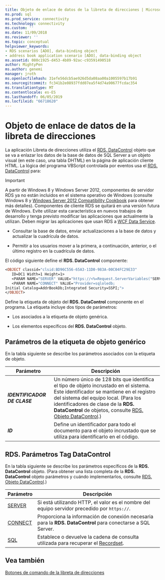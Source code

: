 ```yaml
---
title: Objeto de enlace de datos de la libreta de direcciones | Microsoft Docs
ms.prod: sql
ms.prod_service: connectivity
ms.technology: connectivity
ms.custom: ''
ms.date: 11/09/2018
ms.reviewer: ''
ms.topic: conceptual
helpviewer_keywords:
- RDS scenarios [ADO], data-binding object
- address book application scenario [ADO], data-binding object
ms.assetid: 080c1925-d453-4b89-92ac-c93591490518
author: MightyPen
ms.author: genemi
manager: jroth
ms.openlocfilehash: 31efe56dcb5ae926d5da08aa00a1005597b17b91
ms.sourcegitcommit: fc341b2e08937fdd07ea5f4d74a90677fcdac354
ms.translationtype: MT
ms.contentlocale: es-ES
ms.lasthandoff: 06/05/2019
ms.locfileid: "66718620"
---
```

# <a name="address-book-data-binding-object"></a>Objeto de enlace de datos de la libreta de direcciones
La aplicación Libreta de direcciones utiliza el [RDS. DataControl](../../../ado/reference/rds-api/datacontrol-object-rds.md) objeto que se va a enlazar los datos de la base de datos de SQL Server a un objeto visual (en este caso, una tabla DHTML) en la página de aplicación cliente HTML. La lógica del programa VBScript controlada por eventos usa el [RDS. DataControl](../../../ado/reference/rds-api/datacontrol-object-rds.md) para:  
  
> [!IMPORTANT]
>  A partir de Windows 8 y Windows Server 2012, componentes de servidor RDS ya no están incluidos en el sistema operativo de Windows (consulte Windows 8 y [Windows Server 2012 Compatibility Cookbook](https://www.microsoft.com/download/details.aspx?id=27416) para obtener más detalles). Componentes de cliente RDS se quitará en una versión futura de Windows. Evite utilizar esta característica en nuevos trabajos de desarrollo y tenga previsto modificar las aplicaciones que actualmente la utilizan. Deben migrar las aplicaciones que usan RDS a [WCF Data Service](https://go.microsoft.com/fwlink/?LinkId=199565).  
  
-   Consultar la base de datos, enviar actualizaciones a la base de datos y actualizar la cuadrícula de datos.  
  
-   Permitir a los usuarios mover a la primera, a continuación, anterior, o el último registro en la cuadrícula de datos.  
  
 El código siguiente define el **RDS. DataControl** componente:  
  
```vb
<OBJECT classid="clsid:BD96C556-65A3-11D0-983A-00C04FC29E33"  
   ID=DC1 Width=1 Height=1>  
   <PARAM NAME="SERVER" VALUE="https://<%=Request.ServerVariables("SERVER_NAME")%>">  
   <PARAM NAME="CONNECT" VALUE="Provider=sqloledb;  
Initial Catalog=AddrBookDb;Integrated Security=SSPI;">  
</OBJECT>  
```  
  
 Define la etiqueta de objeto del **RDS. DataControl** componente en el programa. La etiqueta incluye dos tipos de parámetros:  
  
-   Los asociados a la etiqueta de objeto genérica.  
  
-   Los elementos específicos del **RDS. DataControl** objeto.  
  
## <a name="generic-object-tag-parameters"></a>Parámetros de la etiqueta de objeto genérico  
 En la tabla siguiente se describe los parámetros asociados con la etiqueta de objeto.  
  
|Parámetro|Descripción|  
|---------------|-----------------|  
|***IDENTIFICADOR DE CLASE***|Un número único de 128 bits que identifica el tipo de objeto incrustado en el sistema. Este identificador se mantiene en el registro del sistema del equipo local. (Para los identificadores de clase de la **RDS. DataControl** de objetos, consulte [RDS. Objeto DataControl](../../../ado/reference/rds-api/datacontrol-object-rds.md).)|  
|***ID***|Define un identificador para todo el documento para el objeto incrustado que se utiliza para identificarlo en el código.|  
  
## <a name="rdsdatacontrol-tag-parameters"></a>RDS. Parámetros Tag DataControl  
 En la tabla siguiente se describe los parámetros específicos de la **RDS. DataControl** objeto. (Para obtener una lista completa de la **RDS. DataControl** objeto parámetros y cuándo implementarlos, consulte [RDS. Objeto DataControl](../../../ado/reference/rds-api/datacontrol-object-rds.md).)  
  
|Parámetro|Descripción|  
|---------------|-----------------|  
|[SERVER](../../../ado/reference/rds-api/server-property-rds.md)|Si está utilizando HTTP, el valor es el nombre del equipo servidor precedido por `https://`.|  
|[CONNECT](../../../ado/reference/rds-api/connect-property-rds.md)|Proporciona la información de conexión necesaria para la **RDS. DataControl** para conectarse a SQL Server.|  
|[SQL](../../../ado/reference/rds-api/sql-property.md)|Establece o devuelve la cadena de consulta utilizada para recuperar el [Recordset](../../../ado/reference/ado-api/recordset-object-ado.md).|  
  
## <a name="see-also"></a>Vea también  
 [Botones de comando de la libreta de direcciones](../../../ado/guide/remote-data-service/address-book-command-buttons.md)


